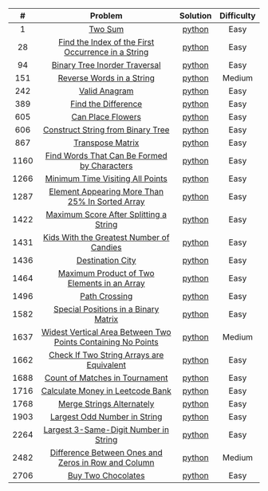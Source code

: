 |  #   |                                                                 Problem                                                                  |                                                                        Solution                                                                         | Difficulty |
|:----:|:----------------------------------------------------------------------------------------------------------------------------------------:|:-------------------------------------------------------------------------------------------------------------------------------------------------------:|:----------:|
|  1   |                                             [Two Sum](https://leetcode.com/problems/two-sum)                                             |                   [python](https://github.com/Mu7annad0/leetcode/blob/ee2d1755d8b12550a97c4fb70bd4e5b4f936688c/leetcode/0001.TwoSum)                    |    Easy    |
|  28  |  [Find the Index of the First Occurrence in a String](https://leetcode.com/problems/find-the-index-of-the-first-occurrence-in-a-string)  |  [python](https://github.com/Mu7annad0/leetcode/blob/b611f9fbbbd03c9d86cf2675c1eb76c3124b65bb/leetcode/0028.FindTheIndexOfTheFirstOccurrenceInAString)  |    Easy    |
|  94  |                       [Binary Tree Inorder Traversal](https://leetcode.com/problems/binary-tree-inorder-traversal)                       |         [python](https://github.com/Mu7annad0/leetcode/blob/9fce08914a5f3267bdfe02167a965c7504026580/leetcode/0094.BinaryTreeInorderTraversal)          |    Easy    |
| 151  |                           [Reverse Words in a String](https://leetcode.com/problems/reverse-words-in-a-string)                           |                [python](https://github.com/Mu7annad0/leetcode/blob/471db575e14cfc9ba359b52665ef5bcb187332c4/leetcode/0151.ReverseWords)                 |   Medium   |
| 242  |                                       [Valid Anagram](https://leetcode.com/problems/valid-anagram)                                       |                [python](https://github.com/Mu7annad0/leetcode/blob/e1d3ce09b80585a70c9459708e114f5b26e0aa2d/leetcode/0242.ValidAnagram)                 |    Easy    |
| 389  |                                 [Find the Difference](https://leetcode.com/problems/find-the-difference)                                 |              [python](https://github.com/Mu7annad0/leetcode/blob/aac1b06b0bdb2308eb6ec23516b60173c638b161/leetcode/0389.FindTheDifference)              |    Easy    |
| 605  |                                   [Can Place Flowers](https://leetcode.com/problems/can-place-flowers)                                   |               [python](https://github.com/Mu7annad0/leetcode/blob/471db575e14cfc9ba359b52665ef5bcb187332c4/leetcode/0605.CanPlaceFlowers)               |    Easy    |
| 606  |                   [Construct String from Binary Tree](https://leetcode.com/problems/construct-string-from-binary-tree)                   |        [python](https://github.com/Mu7annad0/leetcode/blob/d535f0a3a7a569b5bb944616acc773dd3e71fdb4/leetcode/0606.ConstructStringFromBinaryTree)        |    Easy    |
| 867  |                                    [Transpose Matrix](https://leetcode.com/problems/transpose-matrix)                                    |               [python](https://github.com/Mu7annad0/leetcode/blob/28c2722fb8202a78f3aeca7c936ec5b5f65fbecb/leetcode/0867.TransposeMatrix)               |    Easy    |
| 1160 |         [Find Words That Can Be Formed by Characters](https://leetcode.com/problems/find-words-that-can-be-formed-by-characters)         |    [python](https://github.com/Mu7annad0/leetcode/blob/1041df9cdfe6577ac5ddffc7d478ab16f44313ce/leetcode/1160.FindWordsThatCanBeFormedByCharacters)     |    Easy    |   
| 1266 |                    [Minimum Time Visiting All Points](https://leetcode.com/problems/minimum-time-visiting-all-points)                    |        [python](https://github.com/Mu7annad0/leetcode/blob/0448a287233fa39c24bf2fdab3e2e90dda6b346b/leetcode/1266.MinimumTimeVisitingAllPoints)         |    Easy    | 
| 1287 |     [Element Appearing More Than 25% In Sorted Array](https://leetcode.com/problems/element-appearing-more-than-25-in-sorted-array)      | [python](https://github.com/Mu7annad0/leetcode/blob/7fca49e0693222847c8e1db472329c08cee86c01/leetcode/1287.ElementAppearingMoreThan25%25InSortedArray)  |    Easy    | 
| 1422 |              [Maximum Score After Splitting a String](https://leetcode.com/problems/maximum-score-after-splitting-a-string)              |      [python](https://github.com/Mu7annad0/leetcode/blob/5a6d1e2b9ab3c83fbdc95e8c4da1f4a60d90af82/leetcode/1422.MaximumScoreAfterSplittingAString)      |    Easy    |
| 1431 |            [Kids With the Greatest Number of Candies](https://leetcode.com/problems/kids-with-the-greatest-number-of-candies)            |     [python](https://github.com/Mu7annad0/leetcode/blob/9478c5bf08da85575d2e20098d10bc5c06641c92/leetcode/1431.KidsWithTheGreatestNumberOfCandies)      |    Easy    |
| 1436 |                                    [Destination City](https://leetcode.com/problems/destination-city)                                    |               [python](https://github.com/Mu7annad0/leetcode/blob/1b690aee1330e369ecf874406b624c000314dff9/leetcode/1436.DestinationCity)               |    Easy    |
| 1464 |         [Maximum Product of Two Elements in an Array](https://leetcode.com/problems/maximum-product-of-two-elements-in-an-array)         |    [python](https://github.com/Mu7annad0/leetcode/blob/95c2835a6e09adb9f677f2438849e95fb3a6189a/leetcode/1464.MaximumProductOfTwoElementsInAnArray)     |    Easy    | 
| 1496 |                                       [Path Crossing](https://leetcode.com/problems/path-crossing)                                       |                [python](https://github.com/Mu7annad0/leetcode/blob/1900e928e5d8e7da64789e54f5feb10ed47d921a/leetcode/1496.PathCrossing)                 |    Easy    |
| 1582 |                [Special Positions in a Binary Matrix](https://leetcode.com/problems/special-positions-in-a-binary-matrix)                |       [python](https://github.com/Mu7annad0/leetcode/blob/c8aba535b0249ba4f505738623992ff5aa0776a4/leetcode/1582.SpecialPositionsInABinaryMatrix)       |    Easy    |
| 1637 |    [Widest Vertical Area Between Two Points Containing No Points](https://leetcode.com/problems/special-positions-in-a-binary-matrix)    |                          [python](https://leetcode.com/problems/widest-vertical-area-between-two-points-containing-no-points)                           |   Medium   |
| 1662 |           [Check If Two String Arrays are Equivalent](https://leetcode.com/problems/check-if-two-string-arrays-are-equivalent)           |     [python](https://github.com/Mu7annad0/leetcode/blob/19398f6f994bcfde588a93a0d7a61abaaddc9fe8/leetcode/1662.CheckIfTwoStringArraysAreEquivalent)     |    Easy    |
| 1688 |                      [Count of Matches in Tournament](https://leetcode.com/problems/count-of-matches-in-tournament)                      |         [python](https://github.com/Mu7annad0/leetcode/blob/33244a525b83fb4b191ed47552bfd957c527445b/leetcode/1688.CountOfMatchesInTournament)          |    Easy    |
| 1716 |                    [Calculate Money in Leetcode Bank](https://leetcode.com/problems/calculate-money-in-leetcode-bank)                    |        [python](https://github.com/Mu7annad0/leetcode/blob/64dc002ef3991b8a6b77b086d12c2da37379d9c2/leetcode/1716.CalculateMoneyInLeetcodeBank)         |    Easy    |
| 1768 |                           [Merge Strings Alternately](https://leetcode.com/problems/merge-strings-alternately)                           |           [python](https://github.com/Mu7annad0/leetcode/blob/9478c5bf08da85575d2e20098d10bc5c06641c92/leetcode/1768.MergeStringsAlternately)           |    Easy    |
| 1903 |                        [Largest Odd Number in String](https://leetcode.com/problems/largest-odd-number-in-string)                        |          [python](https://github.com/Mu7annad0/leetcode/blob/5edc6f1b5221fa8079c6b8bb8fbc926067c1d68a/leetcode/1903.LargestOddNumberInString)           |    Easy    |
| 2264 |               [Largest 3-Same-Digit Number in String](https://leetcode.com/problems/largest-3-same-digit-number-in-string)               |      [python](https://github.com/Mu7annad0/leetcode/blob/a1bffdfe105d7c868375684e1611b8898c8329d4/leetcode/2264.Largest3-Same-DigitNumberInString)      |    Easy    |
| 2482 | [Difference Between Ones and Zeros in Row and Column](https://leetcode.com/problems/difference-between-ones-and-zeros-in-row-and-column) | [python](https://github.com/Mu7annad0/leetcode/blob/9ea283455dcce3393fcd8573306e4ea7d837d149/leetcode/2482.DifferenceBetweenOnesAndZerosInRowAndColumn) |   Medium   |
| 2706 |                                  [Buy Two Chocolates](https://leetcode.com/problems/buy-two-chocolates)                                  |              [python](https://github.com/Mu7annad0/leetcode/blob/b99ff82b3db93c52e198a0432d7292c8792e591c/leetcode/2706.BuyTwoChocolates)               |    Easy    |